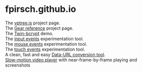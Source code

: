 fpirsch.github.io
=================

The [vptree.js](http://fpirsch.github.io/vptree.js/) project page.  
The [Gear reference](http://fpirsch.github.io/gear-reference/) project page.  
The [Twin-bcrypt](http://fpirsch.github.io/twin-bcrypt) demo.  
The [input events](http://fpirsch.github.io/events/input-events) experimentation tool.  
The [mouse events](http://fpirsch.github.io/events/mouse-events) experimentation tool.  
The [touch events](http://fpirsch.github.io/events/touch-events) experimentation tool.  
A clean, fast and easy [Data-URL conversion tool](http://fpirsch.github.io/util/dataurl).  
[Slow-motion video player](http://fpirsch.github.io/slomo) with near-frame-by-frame playing and screenshots

